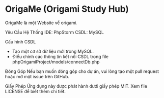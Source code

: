 # OrigaMe (Origami Study Hub)

OrigaMe là một Website về origami.

Yêu Cầu Hệ Thống
IDE: PhpStorm
CSDL: MySQL


Cấu hình CSDL
  - Tạo một cơ sở dữ liệu mới trong MySQL.
  - Điều chỉnh các thông tin kết nối CSDL trong file phpOrigamiProject/models/connectDb.php

Đóng Góp
Nếu bạn muốn đóng góp cho dự án, vui lòng tạo một pull request hoặc mở một issue trên GitHub.

Giấy Phép
Ứng dụng này được phát hành dưới giấy phép MIT. Xem file LICENSE để biết thêm chi tiết.
